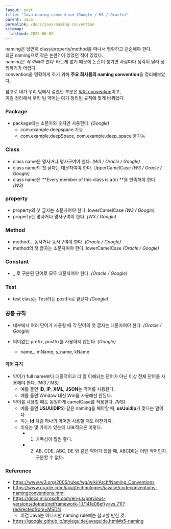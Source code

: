```yaml
---
layout: post
title: "Java naming convention (Google / MS / Oracle)"
parent: Java
permalink: /docs/java/naming-convention
sitemap:
  lastmod: 2022-06-02
---
```


naming은 당연히 class/property/method를 떠나서 명확하고 단순해야 한다.  
최근 naming으로 작은 논란? 이 있었던 적이 있었다.  
naming은 *꼭 이래야 한다.* 라는게 없기 때문에 논란이 생기면 사람마다 생각이 달라 정리하기가 어렵다.  
convention을 명확하게 하기 위해 **주요 회사들의 naming convention**을 정리해보았다.

참고로 내가 우리 팀에서 걸렸던 부분은 [약어 convention](#약어-규칙)이고,  
이걸 정리해서 우리 팀 약어는 여기 정리된 규칙에 맞게 바뀌었다.

### Package

- package에는 소문자와 숫자만 사용한다. *(Google)*
  - com.example.deepspace 가능
  - com.example.deepSpace, com.example.deep_space 불가능

### Class

- class name은 명사거나 명사구여야 한다. *(W3 / Oracle / Google)*
- class name의 첫 글자는 대문자여야 한다. UpperCamelCase *(W3 / Oracle / Google)*
- class name은 **Every member of this class is a(n) <class name>**을 만족해야 한다. *(W3)*

### property

- property의 첫 글자는 소문자여야 한다. lowerCamelCase *(W3 / Google)*
- property는 명사거나 명사구여야 한다. *(W3 / Google)*

### Method

- method는 동사거나 동사구여야 한다. *(Oracle / Google)*
- method의 첫 글자는 소문자여야 한다. lowerCamelCase *(Oracle / Google)*

### Constant

- **_** 로 구분된 단어로 모두 대문자여야 한다. *(Oracle / Google)*

### Test

- test class는 Test라는 postfix로 끝난다 *(Google)*

### 공통 규칙

- 내부에서 여러 단어가 사용될 때 각 단어의 첫 글자는 대문자여야 한다. *(Oracle / Google)*

- 의미없는 prefix, postfix를 사용하지 않는다. *(Google)*
  - name_, mName, s_name, kName

#### 약어 규칙

- 약어가 full name보다 대중적이고 더 잘 이해되는 단어가 아닌 이상 전체 단어를 사용해야 한다. *(W3 / MS)*
  - 예를 들면 **ID**, **IP**, **XML**, **JSON**는 약어를 사용한다.
  - 예를 들면 Window 대신 Win을 사용해선 안된다.
- 약어를 사용할 때도 동일하게 camelCase를 적용한다. *(MS)*
  - 예를 들면 **USUUIDIP**와 같은 naming을 해야할 때, **usUuidIp**가 맞다는 말이다.
  - 이는 **Id** 처럼 하나의 약어만 사용할 때도 마찬가지.
  - 이유는 몇 가지가 있는데 대표적으론 이렇다.
    - 1. 가독성이 훨씬 좋다.
    - 2. AB, CDE, ABC, DE 와 같은 약어가 있을 때, ABCDE는 어떤 약어인지 구분할 수 없다.


### Reference

- https://www.w3.org/2005/rules/wg/wiki/Arch/Naming_Conventions
- https://www.oracle.com/java/technologies/javase/codeconventions-namingconventions.html
- https://docs.microsoft.com/en-us/previous-versions/dotnet/netframework-1.1/141e06ef(v=vs.71)?redirectedfrom=MSDN
  - 이건 Java는 아니지만 naming rule에는 참고할 만한 것.
- https://google.github.io/styleguide/javaguide.html#s5-naming